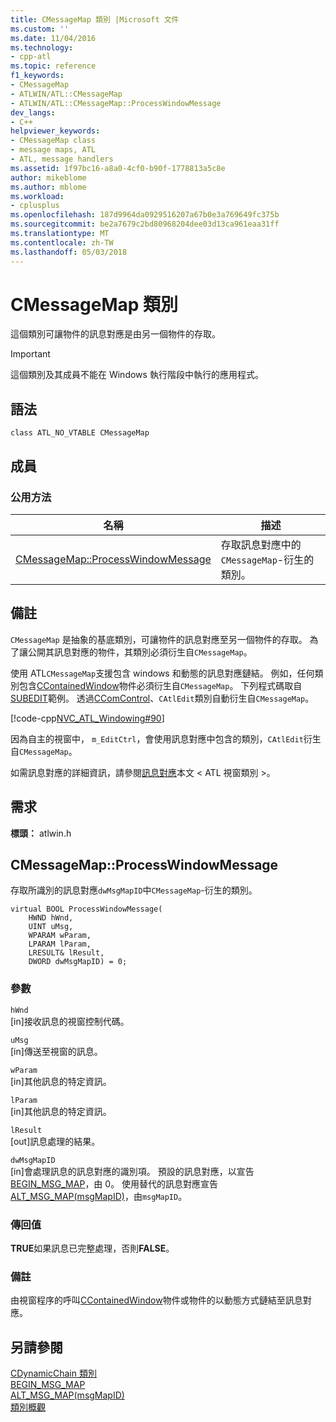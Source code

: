 ```yaml
---
title: CMessageMap 類別 |Microsoft 文件
ms.custom: ''
ms.date: 11/04/2016
ms.technology:
- cpp-atl
ms.topic: reference
f1_keywords:
- CMessageMap
- ATLWIN/ATL::CMessageMap
- ATLWIN/ATL::CMessageMap::ProcessWindowMessage
dev_langs:
- C++
helpviewer_keywords:
- CMessageMap class
- message maps, ATL
- ATL, message handlers
ms.assetid: 1f97bc16-a8a0-4cf0-b90f-1778813a5c8e
author: mikeblome
ms.author: mblome
ms.workload:
- cplusplus
ms.openlocfilehash: 187d9964da0929516207a67b0e3a769649fc375b
ms.sourcegitcommit: be2a7679c2bd80968204dee03d13ca961eaa31ff
ms.translationtype: MT
ms.contentlocale: zh-TW
ms.lasthandoff: 05/03/2018
---
```

# <a name="cmessagemap-class"></a>CMessageMap 類別
這個類別可讓物件的訊息對應是由另一個物件的存取。  
  
> [!IMPORTANT]
>  這個類別及其成員不能在 Windows 執行階段中執行的應用程式。  
  
## <a name="syntax"></a>語法  
  
```
class ATL_NO_VTABLE CMessageMap
```  
  
## <a name="members"></a>成員  
  
### <a name="public-methods"></a>公用方法  
  
|名稱|描述|  
|----------|-----------------|  
|[CMessageMap::ProcessWindowMessage](#processwindowmessage)|存取訊息對應中的`CMessageMap`-衍生的類別。|  
  
## <a name="remarks"></a>備註  
 `CMessageMap` 是抽象的基底類別，可讓物件的訊息對應至另一個物件的存取。 為了讓公開其訊息對應的物件，其類別必須衍生自`CMessageMap`。  
  
 使用 ATL`CMessageMap`支援包含 windows 和動態的訊息對應鏈結。 例如，任何類別包含[CContainedWindow](../../atl/reference/ccontainedwindowt-class.md)物件必須衍生自`CMessageMap`。 下列程式碼取自[SUBEDIT](../../visual-cpp-samples.md)範例。 透過[CComControl](../../atl/reference/ccomcontrol-class.md)、`CAtlEdit`類別自動衍生自`CMessageMap`。  
  
 [!code-cpp[NVC_ATL_Windowing#90](../../atl/codesnippet/cpp/cmessagemap-class_1.h)]  
  
 因為自主的視窗中， `m_EditCtrl`，會使用訊息對應中包含的類別，`CAtlEdit`衍生自`CMessageMap`。  
  
 如需訊息對應的詳細資訊，請參閱[訊息對應](../../atl/message-maps-atl.md)本文 < ATL 視窗類別 >。  
  
## <a name="requirements"></a>需求  
 **標頭：** atlwin.h  
  
##  <a name="processwindowmessage"></a>  CMessageMap::ProcessWindowMessage  
 存取所識別的訊息對應`dwMsgMapID`中`CMessageMap`-衍生的類別。  
  
```
virtual BOOL ProcessWindowMessage(  
    HWND hWnd,
    UINT uMsg,
    WPARAM wParam,
    LPARAM lParam,
    LRESULT& lResult,
    DWORD dwMsgMapID) = 0;
```  
  
### <a name="parameters"></a>參數  
 `hWnd`  
 [in]接收訊息的視窗控制代碼。  
  
 `uMsg`  
 [in]傳送至視窗的訊息。  
  
 `wParam`  
 [in]其他訊息的特定資訊。  
  
 `lParam`  
 [in]其他訊息的特定資訊。  
  
 `lResult`  
 [out]訊息處理的結果。  
  
 `dwMsgMapID`  
 [in]會處理訊息的訊息對應的識別項。 預設的訊息對應，以宣告[BEGIN_MSG_MAP](message-map-macros-atl.md#begin_msg_map)，由 0。 使用替代的訊息對應宣告[ALT_MSG_MAP(msgMapID)](message-map-macros-atl.md#alt_msg_map)，由`msgMapID`。  
  
### <a name="return-value"></a>傳回值  
 **TRUE**如果訊息已完整處理，否則**FALSE**。  
  
### <a name="remarks"></a>備註  
 由視窗程序的呼叫[CContainedWindow](../../atl/reference/ccontainedwindowt-class.md)物件或物件的以動態方式鏈結至訊息對應。  
  
## <a name="see-also"></a>另請參閱  
 [CDynamicChain 類別](../../atl/reference/cdynamicchain-class.md)   
 [BEGIN_MSG_MAP](message-map-macros-atl.md#begin_msg_map)   
 [ALT_MSG_MAP(msgMapID)](message-map-macros-atl.md#alt_msg_map)   
 [類別概觀](../../atl/atl-class-overview.md)
